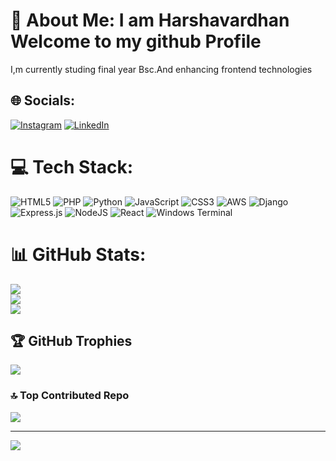  # 💫 About Me: I am Harshavardhan Welcome to my github Profile        
I,m currently studing final year Bsc.And enhancing frontend technologies                                        
## 🌐 Socials:         
[![Instagram](https://img.shields.io/badge/Instagram-%23E4405F.svg?logo=Instagram&logoColor=white)](https://instagram.com/harshachowdary9988) [![LinkedIn](https://img.shields.io/badge/LinkedIn-%230077B5.svg?logo=linkedin&logoColor=white)](https://linkedin.com/in/channupatiharshavardhan)       
                 
# 💻 Tech Stack:          
![HTML5](https://img.shields.io/badge/html5-%23E34F26.svg?style=for-the-badge&logo=html5&logoColor=white) ![PHP](https://img.shields.io/badge/php-%23777BB4.svg?style=for-the-badge&logo=php&logoColor=white) ![Python](https://img.shields.io/badge/python-3670A0?style=for-the-badge&logo=python&logoColor=ffdd54) ![JavaScript](https://img.shields.io/badge/javascript-%23323330.svg?style=for-the-badge&logo=javascript&logoColor=%23F7DF1E) ![CSS3](https://img.shields.io/badge/css3-%231572B6.svg?style=for-the-badge&logo=css3&logoColor=white) ![AWS](https://img.shields.io/badge/AWS-%23FF9900.svg?style=for-the-badge&logo=amazon-aws&logoColor=white) ![Django](https://img.shields.io/badge/django-%23092E20.svg?style=for-the-badge&logo=django&logoColor=white) ![Express.js](https://img.shields.io/badge/express.js-%23404d59.svg?style=for-the-badge&logo=express&logoColor=%2361DAFB) ![NodeJS](https://img.shields.io/badge/node.js-6DA55F?style=for-the-badge&logo=node.js&logoColor=white) ![React](https://img.shields.io/badge/react-%2320232a.svg?style=for-the-badge&logo=react&logoColor=%2361DAFB) ![Windows Terminal](https://img.shields.io/badge/Windows%20Terminal-%234D4D4D.svg?style=for-the-badge&logo=windows-terminal&logoColor=white)
# 📊 GitHub Stats:  
![](https://github-readme-stats.vercel.app/api?username=Harshavardhan&theme=dark&hide_border=false&include_all_commits=false&count_private=false)<br/>
![](https://github-readme-streak-stats.herokuapp.com/?user=Harshavardhan&theme=dark&hide_border=false)<br/>
![](https://github-readme-stats.vercel.app/api/top-langs/?username=Harshavardhan&theme=dark&hide_border=false&include_all_commits=false&count_private=false&layout=compact)

## 🏆 GitHub Trophies
![](https://github-profile-trophy.vercel.app/?username=Harshavardhan&theme=radical&no-frame=false&no-bg=false&margin-w=4)

### 🔝 Top Contributed Repo
![](https://github-contributor-stats.vercel.app/api?username=Harshavardhan&limit=5&theme=dark&combine_all_yearly_contributions=true)

---
[![](https://visitcount.itsvg.in/api?id=Harshavardhan&icon=3&color=3)](https://visitcount.itsvg.in)

<!-- Proudly created with GPRM ( https://gprm.itsvg.in ) -->
